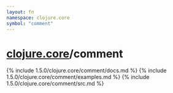 ```yaml
---
layout: fn
namespace: clojure.core
symbol: "comment"
---
```


# [clojure.core](../)/comment

{% include 1.5.0/clojure.core/comment/docs.md %}
{% include 1.5.0/clojure.core/comment/examples.md %}
{% include 1.5.0/clojure.core/comment/src.md %}

